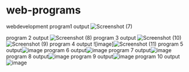 # web-programs
webdevelopment
program1 output
![Screenshot (7)](https://github.com/sahana930/web-programs/assets/136681776/9552ec7e-6385-4c36-bb14-5899463730b7)


program 2 output
![Screenshot (8)](https://github.com/sahana930/web-programs/assets/136681776/535b7193-76a3-4450-8e3f-286372baa1e9)
program 3 output
![Screenshot (10)](https://github.com/sahana930/web-programs/assets/136681776/a9a8d24f-6e22-4841-9a2f-b03d30ab9296)
![Screenshot (9)](https://github.com/sahana930/web-programs/assets/136681776/abc6909c-42d9-477a-bc37-95f20b2db79c)
program 4 output
![image]![Screenshot (11)](https://github.com/sahana930/web-programs/assets/136681776/28b336ea-da14-4400-a341-245cab995bf3)
program 5 output![image](https://github.com/sahana930/web-programs/assets/136681776/89a8d7bc-1c40-40a9-b83e-c9b3dc7dfab4)
program 6 output![image](https://github.com/sahana930/web-programs/assets/136681776/8d11086c-adff-4b2e-b784-3ff68bde7eb1)
program 7 output![image](https://github.com/sahana930/web-programs/assets/136681776/430c5b2b-d80a-4b5a-ad54-e4c7a19f517a)
program 8 output![image](https://github.com/sahana930/web-programs/assets/136681776/c2b95322-caab-433d-95f4-db4148214724)
program 9 output![image](https://github.com/sahana930/web-programs/assets/136681776/2bc3aae1-2867-46d0-91a2-c37b284cb18e)
program 10 output![image](https://github.com/sahana930/web-programs/assets/136681776/28252625-d126-4271-827d-d65bd6f857a5)












